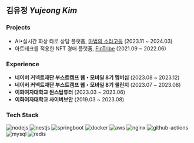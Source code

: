 ## 김유정 *Yujeong Kim*

<!--### Introduce
*I am*

*I like*

*I want to be*-->

### Projects
- AI•실시간 화상 타로 상담 플랫폼, [마법의 소라고둥](https://github.com/boostcampwm2023/web09-MagicConch) (2023.11 ~ 2024.03)
- 아트테크를 적용한 NFT 경매 플랫폼, [FinTribe](https://github.com/EwhaFinT/Fintribe-backend) (2021.09 ~ 2022.06)

### Experience
- **네이버 커넥트재단 부스트캠프 웹・모바일 8기 멤버십** (2023.08 ~ 2023.12)
- **네이버 커넥트재단 부스트캠프 웹・모바일 8기 챌린지** (2023.07 ~ 2023.08)
- **이화여자대학교 원스탑튜터** (2023.03 ~ 2023.06)
- **이화여자대학교 사이버보안** (2019.03 ~ 2023.08)


### Tech Stack

![nodejs](https://img.shields.io/badge/Node.js-6DA55F?logo=node.js&logoColor=white)
![nestjs](https://img.shields.io/badge/NestJS-%23E0234E?logo=nestjs&logoColor=white)
![springboot](https://img.shields.io/badge/Spring_Boot-F2F4F9?logo=spring-boot)
![docker](https://img.shields.io/badge/docker-1D63ED.svg?style=flat&logo=docker&logoColor=white)
![aws](https://img.shields.io/badge/aws-%23FF9900.svg?style=flat&logo=amazon-aws&logoColor=white)
![nginx](https://img.shields.io/badge/NGINX-%23009639.svg?style=flat&logo=nginx&logoColor=white)
![github-actions](https://img.shields.io/badge/GitHub%20Actions-%232671E5.svg?style=flat&logo=githubactions&logoColor=white)
![mysql](https://img.shields.io/badge/MySQL-005C84?logo=mysql&logoColor=white)
![redis](https://img.shields.io/badge/Redis-%23DD0031.svg?style=flat&logo=redis&logoColor=white)

